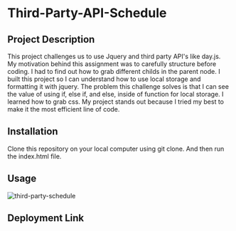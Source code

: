 # Third-Party-API-Schedule
## Project Description
This project challenges us to use Jquery and third party API's like day.js. My motivation behind this assignment was to carefully structure before coding. I had to find out how to grab different childs in the parent node.  I built this project so I can understand how to use local storage and formatting it with jquery.   The problem this challenge solves is that I can see the value of using if, else if, and else, inside of function for local storage. I learned how to grab css. My project stands out because I tried my best to make it the most efficient line of code.

## Installation

Clone this repository on your local computer using git clone. And then run the index.html file.

## Usage 
![third-party-schedule](/images/schedule.png)

## Deployment Link


